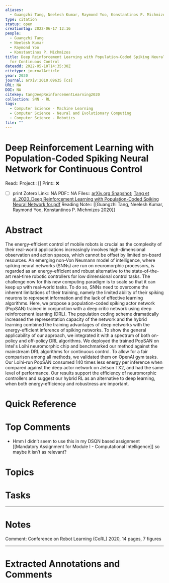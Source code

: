 ```yaml
---
aliases:
  - Guangzhi Tang, Neelesh Kumar, Raymond Yoo, Konstantinos P. Michmizos 2020
type: citation
status: open
creationtag: 2022-06-17 12:16
people:
  - Guangzhi Tang
  - Neelesh Kumar
  - Raymond Yoo
  - Konstantinos P. Michmizos
title: Deep Reinforcement Learning with Population-Coded Spiking Neural Network
  for Continuous Control
dateadd: 2022-05-10T14:35:30Z
citetype: journalArticle
year: 2020
journal: arXiv:2010.09635 [cs]
URL: NA
DOI: NA
citekey: tangDeepReinforcementLearning2020
collection: SNN - RL
tags:
  - Computer Science - Machine Learning
  - Computer Science - Neural and Evolutionary Computing
  - Computer Science - Robotics
file: ""
---
```


# Deep Reinforcement Learning with Population-Coded Spiking Neural Network for Continuous Control
Read:: 
Project:: []
Print::  ❌
- [ ] print 
Zotero Link:: NA
PDF:: NA
Files:: [arXiv.org Snapshot](file:///home/michaelt/Insync/m@tarlton.info/Google%20Drive/06.%20Zotero/storage/SLJKKSWU/2010.html); [Tang et al_2020_Deep Reinforcement Learning with Population-Coded Spiking Neural Network for.pdf](file:///home/michaelt/Insync/m@tarlton.info/Google%20Drive/06.%20Zotero/storage/8YVQHMSK/Tang%20et%20al_2020_Deep%20Reinforcement%20Learning%20with%20Population-Coded%20Spiking%20Neural%20Network%20for.pdf)
Reading Note:: [[Guangzhi Tang, Neelesh Kumar, Raymond Yoo, Konstantinos P. Michmizos 2020]]

# Abstract
The energy-efficient control of mobile robots is crucial as the complexity of their real-world applications increasingly involves high-dimensional observation and action spaces, which cannot be offset by limited on-board resources. An emerging non-Von Neumann model of intelligence, where spiking neural networks (SNNs) are run on neuromorphic processors, is regarded as an energy-efficient and robust alternative to the state-of-the-art real-time robotic controllers for low dimensional control tasks. The challenge now for this new computing paradigm is to scale so that it can keep up with real-world tasks. To do so, SNNs need to overcome the inherent limitations of their training, namely the limited ability of their spiking neurons to represent information and the lack of effective learning algorithms. Here, we propose a population-coded spiking actor network (PopSAN) trained in conjunction with a deep critic network using deep reinforcement learning (DRL). The population coding scheme dramatically increased the representation capacity of the network and the hybrid learning combined the training advantages of deep networks with the energy-efficient inference of spiking networks. To show the general applicability of our approach, we integrated it with a spectrum of both on-policy and off-policy DRL algorithms. We deployed the trained PopSAN on Intel's Loihi neuromorphic chip and benchmarked our method against the mainstream DRL algorithms for continuous control. To allow for a fair comparison among all methods, we validated them on OpenAI gym tasks. Our Loihi-run PopSAN consumed 140 times less energy per inference when compared against the deep actor network on Jetson TX2, and had the same level of performance. Our results support the efficiency of neuromorphic controllers and suggest our hybrid RL as an alternative to deep learning, when both energy-efficiency and robustness are important.

# Quick Reference


# Top Comments
- Hmm I didn’t seem to use this in my DSQN based assignment [[Mandatory Assignment for Module I - Computational Intelligence]] so maybe it isn’t as relevant?

# Topics


# Tasks


----
# Notes
Comment: Conference on Robot Learning (CoRL) 2020, 14 pages, 7 figures

----
# Extracted Annotations and Comments